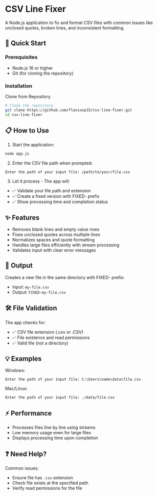 # CSV Line Fixer

A Node.js application to fix and format CSV files with common issues like unclosed quotes, broken lines, and inconsistent formatting.

## 🚀 Quick Start

### Prerequisites

- Node.js 16 or higher
- Git (for cloning the repository)

### Installation

Clone from Repository

```bash
# Clone the repository
git clone https://github.com/flaviosp15/csv-line-fixer.git
cd csv-line-fixer
```

## 📋 How to Use

1. Start the application:

```bash
node app.js
```

2. Enter the CSV file path when prompted:

```text
Enter the path of your input file: /path/to/your/file.csv
```

3. Let it process - The app will:

- ✅ Validate your file path and extension
- ✅ Create a fixed version with FIXED- prefix
- ✅ Show processing time and completion status

## ✨ Features

- Removes blank lines and empty value rows
- Fixes unclosed quotes across multiple lines
- Normalizes spaces and quote formatting
- Handles large files efficiently with stream processing
- Validates input with clear error messages

## 📁 Output

Creates a new file in the same directory with FIXED- prefix:

- Input: `my-file.csv`
- Output: `FIXED-my-file.csv`

## 🛠 File Validation

The app checks for:

- ✅ CSV file extension (.csv or .CSV)
- ✅ File existence and read permissions
- ✅ Valid file (not a directory)

## 💡 Examples

Windows:

```text
Enter the path of your input file: C:\Users\name\data\file.csv
```

Mac/Linux:

```text
Enter the path of your input file: ./data/file.csv
```

## ⚡ Performance

- Processes files line by line using streams
- Low memory usage even for large files
- Displays processing time upon completion

## ❓ Need Help?

Common issues:

- Ensure file has `.csv` extension
- Check file exists at the specified path
- Verify read permissions for the file
